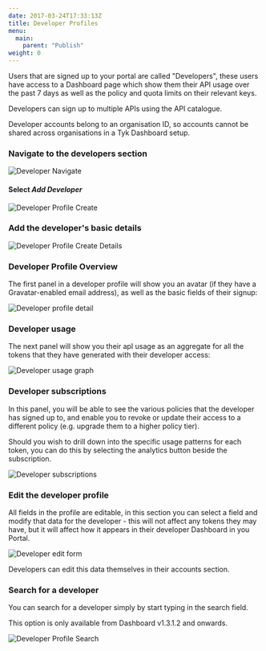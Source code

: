 ```yaml
---
date: 2017-03-24T17:33:13Z
title: Developer Profiles
menu:
  main:
    parent: "Publish"
weight: 0 
---
```


Users that are signed up to your portal are called "Developers", these users have access to a Dashboard page which show them their API usage over the past 7 days as well as the policy and quota limits on their relevant keys.

Developers can sign up to multiple APIs using the API catalogue.

Developer accounts belong to an organisation ID, so accounts cannot be shared across organisations in a Tyk Dashboard setup.

### Navigate to the developers section

![Developer Navigate][1]

#### Select *Add Developer*

![Developer Profile Create][2]

### Add the developer's basic details

![Developer Profile Create Details][3]

### Developer Profile Overview

The first panel in a developer profile will show you an avatar (if they have a Gravatar-enabled email address), as well as the basic fields of their signup:

![Developer profile detail][4]

### Developer usage

The next panel will show you their apI usage as an aggregate for all the tokens that they have generated with their developer access:

![Developer usage graph][5]

### Developer subscriptions

In this panel, you will be able to see the various policies that the developer has signed up to, and enable you to revoke or update their access to a different policy (e.g. upgrade them to a higher policy tier).

Should you wish to drill down into the specific usage patterns for each token, you can do this by selecting the analytics button beside the subscription.

![Developer subscriptions][6]

### Edit the developer profile

All fields in the profile are editable, in this section you can select a field and modify that data for the developer - this will not affect any tokens they may have, but it will affect how it appears in their developer Dashboard in you Portal.

![Developer edit form][7]

Developers can edit this data themselves in their accounts section.

### Search for a developer

You can search for a developer simply by start typing in the search field.

This option is only available from Dashboard v1.3.1.2 and onwards.

![Developer Profile Search][8]

 [1]: /img/dashboard/portal-management/developersNav.png
 [2]: /img/dashboard/portal-management/addDeveloperButton.png
 [3]: /img/dashboard/portal-management/developerDetails.png
 [4]: /img/dashboard/portal-management/developerProfileOverview.png
 [5]: /img/dashboard/portal-management/developerUsage.png
 [6]: /img/dashboard/portal-management/developerSubscriptions.png
 [7]: /img/dashboard/portal-management/developerEdit.png
 [8]: /img/dashboard/portal-management/developerSearch.png


